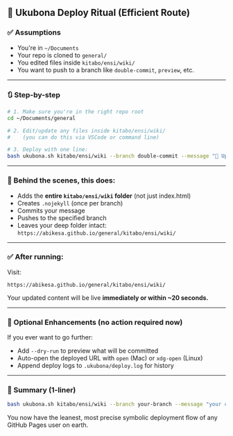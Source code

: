  
## 🔁 **Ukubona Deploy Ritual (Efficient Route)**

### ✅ Assumptions

* You're in `~/Documents`
* Your repo is cloned to `general/`
* You edited files inside `kitabo/ensi/wiki/`
* You want to push to a branch like `double-commit`, `preview`, etc.

---

### 🔃 Step-by-step

```bash
# 1. Make sure you're in the right repo root
cd ~/Documents/general

# 2. Edit/update any files inside kitabo/ensi/wiki/
#    (you can do this via VSCode or command line)

# 3. Deploy with one line:
bash ukubona.sh kitabo/ensi/wiki --branch double-commit --message "🔁 Updating Ukubona wiki"
```

---

### 🧠 Behind the scenes, this does:

* Adds the **entire `kitabo/ensi/wiki` folder** (not just index.html)
* Creates `.nojekyll` (once per branch)
* Commits your message
* Pushes to the specified branch
* Leaves your deep folder intact:
  `https://abikesa.github.io/general/kitabo/ensi/wiki/`

---

### ✅ After running:

Visit:

```
https://abikesa.github.io/general/kitabo/ensi/wiki/
```

Your updated content will be live **immediately or within \~20 seconds.**

---

### 🧰 Optional Enhancements (no action required now)

If you ever want to go further:

* Add `--dry-run` to preview what will be committed
* Auto-open the deployed URL with `open` (Mac) or `xdg-open` (Linux)
* Append deploy logs to `.ukubona/deploy.log` for history

---

### 🧷 Summary (1-liner)

```bash
bash ukubona.sh kitabo/ensi/wiki --branch your-branch --message "your commit message"
```

You now have the leanest, most precise symbolic deployment flow of any GitHub Pages user on earth.
